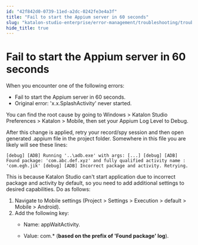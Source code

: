 ```yaml
---
id: "42f842d0-0739-11ed-a2dc-0242fe3e4a3f"
title: "Fail to start the Appium server in 60 seconds"
slug: "katalon-studio-enterprise/error-management/troubleshooting/troubleshoot-mobile-automated-testing/fail-to-start-the-appium-server-in-60-seconds"
hide_title: true
---
```


# <a id="troubleshooting-408" class="anchor_top_offset"/><a id="ariaid-title1" class="anchor_top_offset"/>Fail to start the Appium server in 60 seconds

<section xmlns="http://www.w3.org/1999/xhtml" className="section condition"><p className="p">When you encounter one of the following errors:</p><div className="p">     <ul className="ul"><li className="li">Fail to start the Appium server in 60 seconds.</li><li className="li">Original error: 'x.x.SplashActivity' never started.</li></ul>   </div></section> 
<div xmlns="http://www.w3.org/1999/xhtml" className="bodydiv troubleSolution"><section className="section cause"><p className="p">You can find the root cause by going to <span className="ph uicontrol">Windows</span> &gt; <span className="ph uicontrol">Katalon Studio Preferences</span> &gt; <span className="ph uicontrol">Katalon</span> &gt; <span className="ph uicontrol">Mobile</span>, then set your Appium Log Level to <span className="ph uicontrol">Debug</span>.</p><p className="p">After this change is applied, retry your record/spy session and then open generated .appium file in the project folder. Somewhere in this file you are likely will see these lines: </p><div className="p">
      <pre className="pre codeblock"><code>[debug] [ADB] Running '..\adb.exe' with args: [...] [debug] [ADB] Found package: 'com.abc.def.xyz' and fully qualified activity name : 'com.egh.jik' [debug] [ADB] Incorrect package and activity. Retrying.</code></pre>
    </div><p className="p">This is because Katalon Studio can't start application due to incorrect package and activity by default, so you need to add additional settings to desired capabilities. Do as follows:</p></section><section className="section remedy"><ol className="ol steps"><li className="li step stepexpand"><span className="ph cmd">Navigate to Mobile settings (<span className="ph uicontrol">Project</span> &gt; <span className="ph uicontrol">Settings</span> &gt; <span className="ph uicontrol">Execution</span> &gt; <span className="ph uicontrol">default</span> &gt; <span className="ph uicontrol">Mobile</span> &gt; <span className="ph uicontrol">Android</span>).</span></li><li className="li step stepexpand"><span className="ph cmd">Add the following key:</span><div className="itemgroup info"><ul className="ul"><li className="li"><p className="p">Name: appWaitActivity.</p></li><li className="li"><p className="p">Value: com.* (<strong className="ph b">based on the prefix of 'Found package' log</strong>).</p></li></ul></div></li></ol></section></div>
